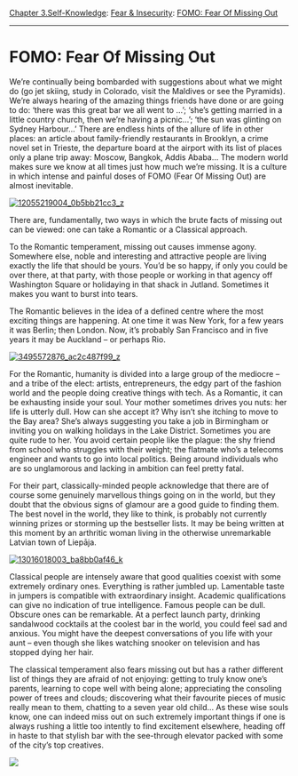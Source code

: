 [Chapter 3.Self-Knowledge](https://www.theschooloflife.com/thebookoflife/category/self-knowledge/): [Fear & Insecurity](https://www.theschooloflife.com/thebookoflife/category/self-knowledge/fear-insecurity/): [FOMO: Fear Of Missing Out](https://www.theschooloflife.com/thebookoflife/fear-of-missing-out/)

* * *

# FOMO: Fear Of Missing Out

We’re continually being bombarded with suggestions about what we might do (go jet skiing, study in Colorado, visit the Maldives or see the Pyramids). We’re always hearing of the amazing things friends have done or are going to do: ‘there was this great bar we all went to …’; ‘she’s getting married in a little country church, then we’re having a picnic…’; ‘the sun was glinting on Sydney Harbour…’ There are endless hints of the allure of life in other places: an article about family-friendly restaurants in Brooklyn, a crime novel set in Trieste, the departure board at the airport with its list of places only a plane trip away: Moscow, Bangkok, Addis Ababa… The modern world makes sure we know at all times just how much we’re missing. It is a culture in which intense and painful doses of FOMO (Fear Of Missing Out) are almost inevitable.

[![12055219004_0b5bb21cc3_z](https://www.theschooloflife.com/thebookoflife/wp-content/uploads/2015/05/12055219004_0b5bb21cc3_z.jpg)](http://www.thebookoflife.org/wp-content/uploads/2015/05/12055219004_0b5bb21cc3_z.jpg)

There are, fundamentally, two ways in which the brute facts of missing out can be viewed: one can take a Romantic or a Classical approach.

To the Romantic temperament, missing out causes immense agony. Somewhere else, noble and interesting and attractive people are living exactly the life that should be yours. You’d be so happy, if only you could be over there, at that party, with those people or working in that agency off Washington Square or holidaying in that shack in Jutland. Sometimes it makes you want to burst into tears.

The Romantic believes in the idea of a defined centre where the most exciting things are happening. At one time it was New York, for a few years it was Berlin; then London. Now, it’s probably San Francisco and in five years it may be Auckland – or perhaps Rio.

[![3495572876_ac2c487f99_z](https://www.theschooloflife.com/thebookoflife/wp-content/uploads/2015/05/3495572876_ac2c487f99_z.jpg)](http://www.thebookoflife.org/wp-content/uploads/2015/05/3495572876_ac2c487f99_z.jpg)

For the Romantic, humanity is divided into a large group of the mediocre – and a tribe of the elect: artists, entrepreneurs, the edgy part of the fashion world and the people doing creative things with tech. As a Romantic, it can be exhausting inside your soul. Your mother sometimes drives you nuts: her life is utterly dull. How can she accept it? Why isn’t she itching to move to the Bay area? She’s always suggesting you take a job in Birmingham or inviting you on walking holidays in the Lake District. Sometimes you are quite rude to her. You avoid certain people like the plague: the shy friend from school who struggles with their weight; the flatmate who’s a telecoms engineer and wants to go into local politics. Being around individuals who are so unglamorous and lacking in ambition can feel pretty fatal.

For their part, classically-minded people acknowledge that there are of course some genuinely marvellous things going on in the world, but they doubt that the obvious signs of glamour are a good guide to finding them. The best novel in the world, they like to think, is probably not currently winning prizes or storming up the bestseller lists. It may be being written at this moment by an arthritic woman living in the otherwise unremarkable Latvian town of Liepāja.

[![13016018003_ba8bb0af46_k](https://www.theschooloflife.com/thebookoflife/wp-content/uploads/2015/05/13016018003_ba8bb0af46_k.jpg)](http://www.thebookoflife.org/wp-content/uploads/2015/05/13016018003_ba8bb0af46_k.jpg)

Classical people are intensely aware that good qualities coexist with some extremely ordinary ones. Everything is rather jumbled up. Lamentable taste in jumpers is compatible with extraordinary insight. Academic qualifications can give no indication of true intelligence. Famous people can be dull. Obscure ones can be remarkable. At a perfect launch party, drinking sandalwood cocktails at the coolest bar in the world, you could feel sad and anxious. You might have the deepest conversations of you life with your aunt – even though she likes watching snooker on television and has stopped dying her hair.

The classical temperament also fears missing out but has a rather different list of things they are afraid of not enjoying: getting to truly know one’s parents, learning to cope well with being alone; appreciating the consoling power of trees and clouds; discovering what their favourite pieces of music really mean to them, chatting to a seven year old child… As these wise souls know, one can indeed miss out on such extremely important things if one is always rushing a little too intently to find excitement elsewhere, heading off in haste to that stylish bar with the see-through elevator packed with some of the city’s top creatives.

[![](https://img.youtube.com/vi/VrC_MSG9zSU/0.jpg)](https://www.youtube.com/embed/VrC_MSG9zSU '')
